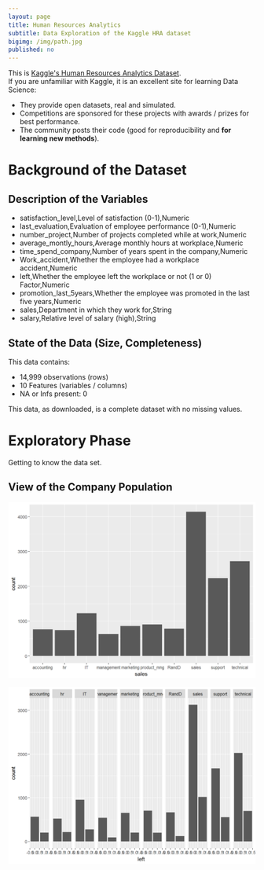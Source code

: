 ```yaml
---
layout: page
title: Human Resources Analytics
subtitle: Data Exploration of the Kaggle HRA dataset
bigimg: /img/path.jpg
published: no
---
```


This is [Kaggle's Human Resources Analytics Dataset](https://www.kaggle.com/ludobenistant/hr-analytics).  
If you are unfamiliar with Kaggle, it is an excellent site for learning Data Science:  

* They provide open datasets, real and simulated.  
* Competitions are sponsored for these projects with awards / prizes for best performance.  
* The community posts their code (good for reproducibility and **for learning new methods**).  

# Background of the Dataset

## Description of the Variables

* satisfaction_level,Level of satisfaction (0-1),Numeric
* last_evaluation,Evaluation of employee performance (0-1),Numeric
* number_project,Number of projects completed while at work,Numeric
* average_montly_hours,Average monthly hours at workplace,Numeric
* time_spend_company,Number of years spent in the company,Numeric
* Work_accident,Whether the employee had a workplace accident,Numeric
* left,Whether the employee left the workplace or not (1 or 0) Factor,Numeric
* promotion_last_5years,Whether the employee was promoted in the last five years,Numeric
* sales,Department in which they work for,String
* salary,Relative level of salary (high),String

## State of the Data (Size, Completeness)

This data contains:

* 14,999 observations (rows)  
* 10 Features (variables / columns)  
* NA or Infs present: 0  

This data, as downloaded, is a complete dataset with no missing values.

# Exploratory Phase

Getting to know the data set.

## View of the Company Population

![Workforce Histogram](\img\data\hra\sales_histo.png)

![Workforce Histogram](\img\data\hra\left_by_sales_histo.png)
